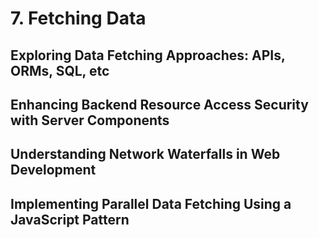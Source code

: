 # 7. Fetching Data

## Exploring Data Fetching Approaches: APIs, ORMs, SQL, etc

## Enhancing Backend Resource Access Security with Server Components

## Understanding Network Waterfalls in Web Development

## Implementing Parallel Data Fetching Using a JavaScript Pattern
